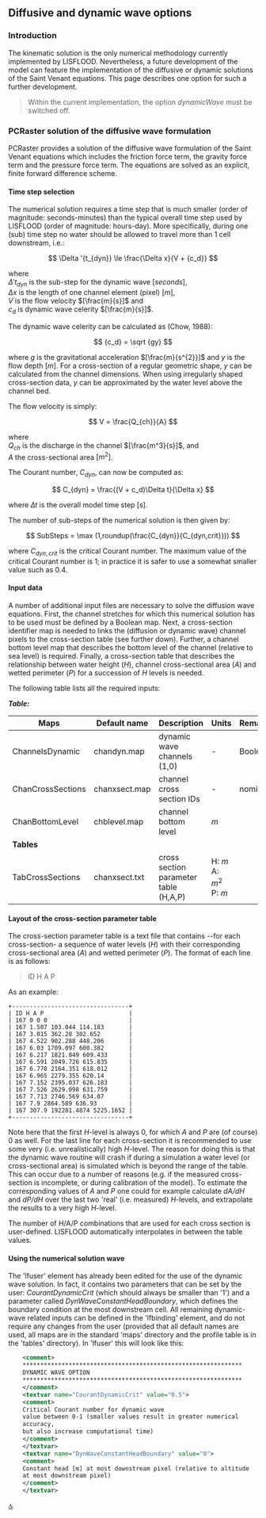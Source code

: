 ## Diffusive and dynamic wave options

### Introduction

The kinematic solution is the only numerical methodology currently implemented by LISFLOOD. Nevertheless, a future development of the model can feature the implementation of the diffusive or dynamic solutions of the Saint Venant equations. This page describes one option for such a further development.
> Within the current implementation, the option *dynamicWave* must be switched off.



### PCRaster solution of the diffusive wave formulation

PCRaster provides a solution of the diffusive wave formulation of the Saint Venant equations which includes the friction force term, the gravity force term and the pressure force term. The equations are solved as an explicit, finite forward difference scheme. 


#### Time step selection

The numerical solution requires a time step that is much smaller (order of magnitude: seconds-minutes) than the typical overall time step used by LISFLOOD (order of magnitude: hours-day). More specifically, during one (sub) time step no water should be allowed to travel more than 1 cell downstream, i.e.:

$$
\Delta '{t_{dyn}} \le \frac{\Delta x}{V + {c_d}}
$$

where 
    <br> $\Delta't_{dyn}$ is the sub-step for the dynamic wave $[seconds]$, 
    <br> *∆x* is the length of one channel element (pixel) $[m]$, 
    <br> *V* is the flow velocity $[\frac{m}{s}]$ and 
    <br> $c_d$ is dynamic wave celerity $[\frac{m}{s}]$. 

The dynamic wave celerity can be calculated as (Chow, 1988):

$$
{c_d} = \sqrt {gy}
$$

where *g* is the gravitational acceleration $[\frac{m}{s^{2}}]$ and *y* is the flow depth $[m]$. For a cross-section of a regular geometric shape, *y* can be calculated from the channel dimensions. When using irregularly shaped cross-section data, *y* can be approximated by the water level above the channel bed. 

The flow velocity is simply:

$$
V = \frac{Q_{ch}}{A}
$$

where 
    <br> $Q_{ch}$ is the discharge in the channel $[\frac{m^3}{s}]$, and 
    <br> $A$ the cross-sectional area $[m^2]$.

The Courant number, $C_{dyn}$, can now be computed as:

$$
C_{dyn} = \frac{(V + c_d)\Delta t}{\Delta x}
$$

where *∆t* is the overall model time step \[s\]. 
    
The number of sub-steps of the numerical solution is then given by:

$$
SubSteps = \max (1,roundup(\frac{C_{dyn}}{C_{dyn,crit}}))
$$

where $C_{dyn,crit}$ is the critical Courant number. The maximum value of the critical Courant number is 1; in practice it is safer to use a somewhat smaller value such as 0.4. 



#### Input data

A number of additional input files are necessary to solve the diffusion wave equations. First, the channel stretches for which this numerical solution has to be used must be defined by a Boolean map. Next, a cross-section identifier map is needed to links the (diffusion or dynamic wave) channel pixels to the cross-section table (see further down). Further, a channel bottom level map that describes the bottom level of the channel (relative to sea level) is required. Finally, a cross-section table that describes the relationship between water height (*H*), channel cross-sectional area (*A*) and wetted perimeter (*P*) for a succession of *H* levels is needed.

The following table lists all the required inputs:

***Table:***  

| Maps              | Default name  | Description                           | Units                            | Remarks |
| ----------------- | ------------- | ------------------------------------- | -------------------------------- | ------- |
| ChannelsDynamic   | chandyn.map   | dynamic wave channels (1,0)           | -                                | Boolean |
| ChanCrossSections | chanxsect.map | channel cross section IDs             | -                                | nominal |
| ChanBottomLevel   | chblevel.map  | channel bottom level                  | $m$                              |         |
| **Tables**        |               |                                       |                                  |         |
| TabCrossSections  | chanxsect.txt | cross section parameter table (H,A,P) | H: $m$ <br> A: $m^2$ <br> P: $m$ |         |



#### Layout of the cross-section parameter table

The cross-section parameter table is a text file that contains --for each cross-section- a sequence of water levels (*H*) with their corresponding cross-sectional area (*A*) and wetted perimeter (*P*). The format of each line is as follows:

> ID H A P

As an example:

```text
+---------------------------------+
| ID H A P                        |
| 167 0 0 0                       |
| 167 1.507 103.044 114.183       |
| 167 3.015 362.28 302.652        |
| 167 4.522 902.288 448.206       |
| 167 6.03 1709.097 600.382       |
| 167 6.217 1821.849 609.433      |
| 167 6.591 2049.726 615.835      |
| 167 6.778 2164.351 618.012      |
| 167 6.965 2279.355 620.14       |
| 167 7.152 2395.037 626.183      |
| 167 7.526 2629.098 631.759      |
| 167 7.713 2746.569 634.07       |
| 167 7.9 2864.589 636.93         |
| 167 307.9 192201.4874 5225.1652 |
+---------------------------------+
```



Note here that the first *H*-level is always 0, for which *A* and *P* are (of course) 0 as well. For the last line for each cross-section it is recommended to use some very (i.e. unrealistically) high *H*-level. The reason for doing this is that the dynamic wave routine will crash if during a simulation a water level (or cross-sectional area) is simulated which is beyond the range of the table. This can occur due to a number of reasons (e.g. if the measured cross-section is incomplete, or during calibration of the model). To estimate the corresponding values of *A* and *P* one could for example calculate *dA/dH* and *dP/dH* over the last two 'real' (i.e. measured) *H*-levels, and extrapolate the results to a very high *H*-level.

The number of H/A/P combinations that are used for each cross section is user-defined. LISFLOOD automatically interpolates in between the table values.



#### Using the numerical solution wave

The 'lfuser' element has already been edited for the use of the dynamic wave solution. In fact, it contains two parameters that can be set by the user: *CourantDynamicCrit* (which should always be smaller than '1') and a parameter called *DynWaveConstantHeadBoundary*, which defines the boundary condition at the most downstream cell. All remaining dynamic-wave related inputs can be defined in the 'lfbinding' element, and do not require any changes from the user (provided that all default names are used, all maps are in the standard 'maps' directory and the profile table is in the 'tables' directory). In 'lfuser' this will look like this:

```xml
	<comment>                                                           
	**************************************************************               
	DYNAMIC WAVE OPTION                                                   
	**************************************************************               
	</comment>                                                          
	<textvar name="CourantDynamicCrit" value="0.5">                 
	<comment>                                                           
	Critical Courant number for dynamic wave                              
	value between 0-1 (smaller values result in greater numerical         
	accuracy,                                                             
	but also increase computational time)                                 
	</comment>                                                          
	</textvar>                                                          
	<textvar name="DynWaveConstantHeadBoundary" value="0">          
	<comment>                                                           
	Constant head [m] at most downstream pixel (relative to altitude    
	at most downstream pixel)                                             
	</comment>                                                          
	</textvar>                                                          
```

[🔝](#top)

